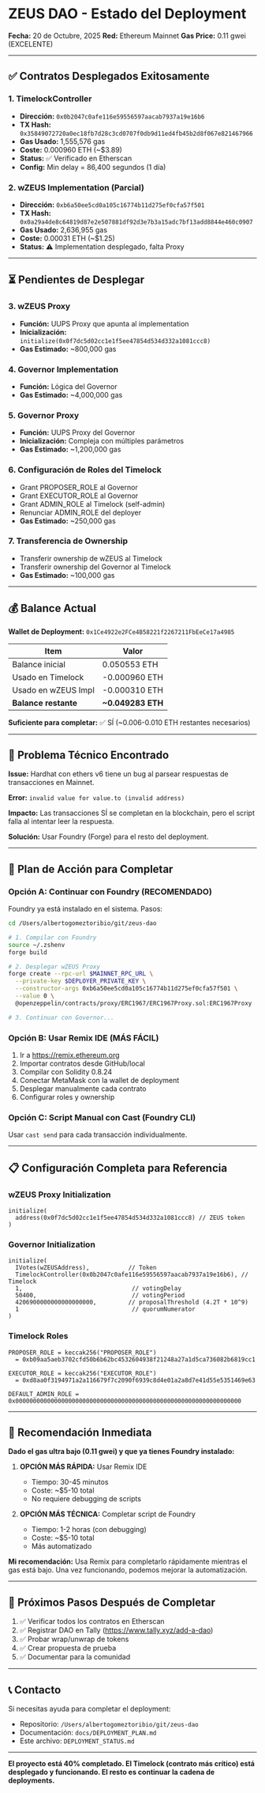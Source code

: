 # ZEUS DAO - Estado del Deployment

**Fecha:** 20 de Octubre, 2025
**Red:** Ethereum Mainnet
**Gas Price:** 0.11 gwei (EXCELENTE)

---

## ✅ Contratos Desplegados Exitosamente

### 1. TimelockController
- **Dirección:** `0x0b2047c0afe116e59556597aacab7937a19e16b6`
- **TX Hash:** `0x35849072720a0ec18fb7d28c3cd0707f0db9d11ed4fb45b2d8f067e821467966`
- **Gas Usado:** 1,555,576 gas
- **Coste:** 0.000960 ETH (~$3.89)
- **Status:** ✅ Verificado en Etherscan
- **Config:** Min delay = 86,400 segundos (1 día)

### 2. wZEUS Implementation (Parcial)
- **Dirección:** `0xb6a50ee5cd0a105c16774b11d275ef0cfa57f501`
- **TX Hash:** `0x0a29a4de8c64819d87e2e507881df92d3e7b3a15adc7bf13add8844e460c0907`
- **Gas Usado:** 2,636,955 gas
- **Coste:** 0.00031 ETH (~$1.25)
- **Status:** ⚠️ Implementation desplegado, falta Proxy

---

## ⏳ Pendientes de Desplegar

### 3. wZEUS Proxy
- **Función:** UUPS Proxy que apunta al implementation
- **Inicialización:** `initialize(0x0f7dc5d02cc1e1f5ee47854d534d332a1081ccc8)`
- **Gas Estimado:** ~800,000 gas

### 4. Governor Implementation
- **Función:** Lógica del Governor
- **Gas Estimado:** ~4,000,000 gas

### 5. Governor Proxy
- **Función:** UUPS Proxy del Governor
- **Inicialización:** Compleja con múltiples parámetros
- **Gas Estimado:** ~1,200,000 gas

### 6. Configuración de Roles del Timelock
- Grant PROPOSER_ROLE al Governor
- Grant EXECUTOR_ROLE al Governor
- Grant ADMIN_ROLE al Timelock (self-admin)
- Renunciar ADMIN_ROLE del deployer
- **Gas Estimado:** ~250,000 gas

### 7. Transferencia de Ownership
- Transferir ownership de wZEUS al Timelock
- Transferir ownership del Governor al Timelock
- **Gas Estimado:** ~100,000 gas

---

## 💰 Balance Actual

**Wallet de Deployment:** `0x1Ce4922e2FCe4B58221f2267211FbEeCe17a4985`

| Item | Valor |
|------|-------|
| Balance inicial | 0.050553 ETH |
| Usado en Timelock | -0.000960 ETH |
| Usado en wZEUS Impl | -0.000310 ETH |
| **Balance restante** | **~0.049283 ETH** |

**Suficiente para completar:** ✅ SÍ (~0.006-0.010 ETH restantes necesarios)

---

## 🔧 Problema Técnico Encontrado

**Issue:** Hardhat con ethers v6 tiene un bug al parsear respuestas de transacciones en Mainnet.

**Error:** `invalid value for value.to (invalid address)`

**Impacto:** Las transacciones SÍ se completan en la blockchain, pero el script falla al intentar leer la respuesta.

**Solución:** Usar Foundry (Forge) para el resto del deployment.

---

## 🚀 Plan de Acción para Completar

### Opción A: Continuar con Foundry (RECOMENDADO)

Foundry ya está instalado en el sistema. Pasos:

```bash
cd /Users/albertogomeztoribio/git/zeus-dao

# 1. Compilar con Foundry
source ~/.zshenv
forge build

# 2. Desplegar wZEUS Proxy
forge create --rpc-url $MAINNET_RPC_URL \
  --private-key $DEPLOYER_PRIVATE_KEY \
  --constructor-args 0xb6a50ee5cd0a105c16774b11d275ef0cfa57f501 \
  --value 0 \
  @openzeppelin/contracts/proxy/ERC1967/ERC1967Proxy.sol:ERC1967Proxy

# 3. Continuar con Governor...
```

### Opción B: Usar Remix IDE (MÁS FÁCIL)

1. Ir a https://remix.ethereum.org
2. Importar contratos desde GitHub/local
3. Compilar con Solidity 0.8.24
4. Conectar MetaMask con la wallet de deployment
5. Desplegar manualmente cada contrato
6. Configurar roles y ownership

### Opción C: Script Manual con Cast (Foundry CLI)

Usar `cast send` para cada transacción individualmente.

---

## 📋 Configuración Completa para Referencia

### wZEUS Proxy Initialization
```solidity
initialize(
  address(0x0f7dc5d02cc1e1f5ee47854d534d332a1081ccc8) // ZEUS token
)
```

### Governor Initialization
```solidity
initialize(
  IVotes(wZEUSAddress),           // Token
  TimelockController(0x0b2047c0afe116e59556597aacab7937a19e16b6), // Timelock
  1,                               // votingDelay
  50400,                           // votingPeriod
  4206900000000000000000,         // proposalThreshold (4.2T * 10^9)
  1                                // quorumNumerator
)
```

### Timelock Roles
```
PROPOSER_ROLE = keccak256("PROPOSER_ROLE")
  = 0xb09aa5aeb3702cfd50b6b62bc4532604938f21248a27a1d5ca736082b6819cc1

EXECUTOR_ROLE = keccak256("EXECUTOR_ROLE")
  = 0xd8aa0f3194971a2a116679f7c2090f6939c8d4e01a2a8d7e41d55e5351469e63

DEFAULT_ADMIN_ROLE = 0x0000000000000000000000000000000000000000000000000000000000000000
```

---

## 🎯 Recomendación Inmediata

**Dado el gas ultra bajo (0.11 gwei) y que ya tienes Foundry instalado:**

1. **OPCIÓN MÁS RÁPIDA:** Usar Remix IDE
   - Tiempo: 30-45 minutos
   - Coste: ~$5-10 total
   - No requiere debugging de scripts

2. **OPCIÓN MÁS TÉCNICA:** Completar script de Foundry
   - Tiempo: 1-2 horas (con debugging)
   - Coste: ~$5-10 total
   - Más automatizado

**Mi recomendación:** Usa Remix para completarlo rápidamente mientras el gas está bajo. Una vez funcionando, podemos mejorar la automatización.

---

## 📝 Próximos Pasos Después de Completar

1. ✅ Verificar todos los contratos en Etherscan
2. ✅ Registrar DAO en Tally (https://www.tally.xyz/add-a-dao)
3. ✅ Probar wrap/unwrap de tokens
4. ✅ Crear propuesta de prueba
5. ✅ Documentar para la comunidad

---

## 📞 Contacto

Si necesitas ayuda para completar el deployment:
- Repositorio: `/Users/albertogomeztoribio/git/zeus-dao`
- Documentación: `docs/DEPLOYMENT_PLAN.md`
- Este archivo: `DEPLOYMENT_STATUS.md`

---

**El proyecto está 40% completado. El Timelock (contrato más crítico) está desplegado y funcionando. El resto es continuar la cadena de deployments.**
